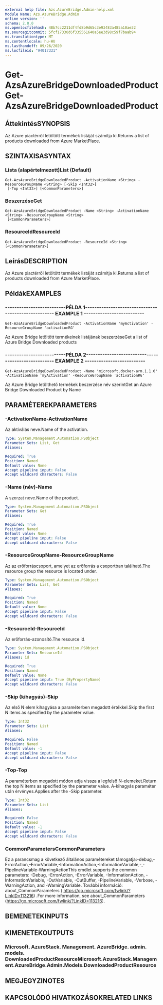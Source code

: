 ```yaml
---
external help file: Azs.AzureBridge.Admin-help.xml
Module Name: Azs.AzureBridge.Admin
online version: ''
schema: 2.0.0
ms.openlocfilehash: 48b7cc2211df4fd8b9d65c3e93483a485a10ae32
ms.sourcegitcommit: 5fcf17330d6f335561640a5ee3d98c59f7baab94
ms.translationtype: MT
ms.contentlocale: hu-HU
ms.lasthandoff: 09/26/2020
ms.locfileid: "94017331"
---
```

# <span data-ttu-id="3ecb2-101">Get-AzsAzureBridgeDownloadedProduct</span><span class="sxs-lookup"><span data-stu-id="3ecb2-101">Get-AzsAzureBridgeDownloadedProduct</span></span>

## <span data-ttu-id="3ecb2-102">Áttekintés</span><span class="sxs-lookup"><span data-stu-id="3ecb2-102">SYNOPSIS</span></span>
<span data-ttu-id="3ecb2-103">Az Azure piactérről letöltött termékek listáját számítja ki.</span><span class="sxs-lookup"><span data-stu-id="3ecb2-103">Returns a list of products downloaded from Azure MarketPlace.</span></span>

## <span data-ttu-id="3ecb2-104">SZINTAXISA</span><span class="sxs-lookup"><span data-stu-id="3ecb2-104">SYNTAX</span></span>

### <span data-ttu-id="3ecb2-105">Lista (alapértelmezett)</span><span class="sxs-lookup"><span data-stu-id="3ecb2-105">List (Default)</span></span>
```
Get-AzsAzureBridgeDownloadedProduct -ActivationName <String> -ResourceGroupName <String> [-Skip <Int32>]
 [-Top <Int32>] [<CommonParameters>]
```

### <span data-ttu-id="3ecb2-106">Beszerzése</span><span class="sxs-lookup"><span data-stu-id="3ecb2-106">Get</span></span>
```
Get-AzsAzureBridgeDownloadedProduct -Name <String> -ActivationName <String> -ResourceGroupName <String>
 [<CommonParameters>]
```

### <span data-ttu-id="3ecb2-107">ResourceId</span><span class="sxs-lookup"><span data-stu-id="3ecb2-107">ResourceId</span></span>
```
Get-AzsAzureBridgeDownloadedProduct -ResourceId <String> [<CommonParameters>]
```

## <span data-ttu-id="3ecb2-108">Leírás</span><span class="sxs-lookup"><span data-stu-id="3ecb2-108">DESCRIPTION</span></span>
<span data-ttu-id="3ecb2-109">Az Azure piactérről letöltött termékek listáját számítja ki.</span><span class="sxs-lookup"><span data-stu-id="3ecb2-109">Returns a list of products downloaded from Azure MarketPlace.</span></span>

## <span data-ttu-id="3ecb2-110">Példák</span><span class="sxs-lookup"><span data-stu-id="3ecb2-110">EXAMPLES</span></span>

### <span data-ttu-id="3ecb2-111">--------------------------PÉLDA 1--------------------------</span><span class="sxs-lookup"><span data-stu-id="3ecb2-111">-------------------------- EXAMPLE 1 --------------------------</span></span>
```
Get-AzsAzureBridgeDownloadedProduct -ActivationName 'myActivation' -ResourceGroupName 'activationRG'
```

<span data-ttu-id="3ecb2-112">Az Azure Bridge letöltött termékeinek listájának beszerzése</span><span class="sxs-lookup"><span data-stu-id="3ecb2-112">Get a list of Azure Bridge Downloaded products</span></span>

### <span data-ttu-id="3ecb2-113">--------------------------PÉLDA 2--------------------------</span><span class="sxs-lookup"><span data-stu-id="3ecb2-113">-------------------------- EXAMPLE 2 --------------------------</span></span>
```
Get-AzsAzureBridgeDownloadedProduct -Name 'microsoft.docker-arm.1.1.0' -ActivationName 'myActivation' -ResourceGroupName 'activationRG'
```

<span data-ttu-id="3ecb2-114">Az Azure Bridge letölthető termékek beszerzése név szerint</span><span class="sxs-lookup"><span data-stu-id="3ecb2-114">Get an Azure Bridge Downloaded Product by Name</span></span>

## <span data-ttu-id="3ecb2-115">PARAMÉTEREK</span><span class="sxs-lookup"><span data-stu-id="3ecb2-115">PARAMETERS</span></span>

### <span data-ttu-id="3ecb2-116">-ActivationName</span><span class="sxs-lookup"><span data-stu-id="3ecb2-116">-ActivationName</span></span>
<span data-ttu-id="3ecb2-117">Az aktiválás neve.</span><span class="sxs-lookup"><span data-stu-id="3ecb2-117">Name of the activation.</span></span>

```yaml
Type: System.Management.Automation.PSObject
Parameter Sets: List, Get
Aliases: 

Required: True
Position: Named
Default value: None
Accept pipeline input: False
Accept wildcard characters: False
```

### <span data-ttu-id="3ecb2-118">-Name (név)</span><span class="sxs-lookup"><span data-stu-id="3ecb2-118">-Name</span></span>
<span data-ttu-id="3ecb2-119">A szorzat neve.</span><span class="sxs-lookup"><span data-stu-id="3ecb2-119">Name of the product.</span></span>

```yaml
Type: System.Management.Automation.PSObject
Parameter Sets: Get
Aliases: 

Required: True
Position: Named
Default value: None
Accept pipeline input: False
Accept wildcard characters: False
```

### <span data-ttu-id="3ecb2-120">-ResourceGroupName</span><span class="sxs-lookup"><span data-stu-id="3ecb2-120">-ResourceGroupName</span></span>
<span data-ttu-id="3ecb2-121">Az az erőforráscsoport, amelyet az erőforrás a csoportban található.</span><span class="sxs-lookup"><span data-stu-id="3ecb2-121">The resource group the resource is located under.</span></span>

```yaml
Type: System.Management.Automation.PSObject
Parameter Sets: List, Get
Aliases: 

Required: True
Position: Named
Default value: None
Accept pipeline input: False
Accept wildcard characters: False
```

### <span data-ttu-id="3ecb2-122">-ResourceId</span><span class="sxs-lookup"><span data-stu-id="3ecb2-122">-ResourceId</span></span>
<span data-ttu-id="3ecb2-123">Az erőforrás-azonosító.</span><span class="sxs-lookup"><span data-stu-id="3ecb2-123">The resource id.</span></span>

```yaml
Type: System.Management.Automation.PSObject
Parameter Sets: ResourceId
Aliases: id

Required: True
Position: Named
Default value: None
Accept pipeline input: True (ByPropertyName)
Accept wildcard characters: False
```

### <span data-ttu-id="3ecb2-124">-Skip (kihagyás)</span><span class="sxs-lookup"><span data-stu-id="3ecb2-124">-Skip</span></span>
<span data-ttu-id="3ecb2-125">Az első N elem kihagyása a paraméterben megadott értékkel.</span><span class="sxs-lookup"><span data-stu-id="3ecb2-125">Skip the first N items as specified by the parameter value.</span></span>

```yaml
Type: Int32
Parameter Sets: List
Aliases: 

Required: False
Position: Named
Default value: -1
Accept pipeline input: False
Accept wildcard characters: False
```

### <span data-ttu-id="3ecb2-126">-Top</span><span class="sxs-lookup"><span data-stu-id="3ecb2-126">-Top</span></span>
<span data-ttu-id="3ecb2-127">A paraméterben megadott módon adja vissza a legfelső N-elemeket.</span><span class="sxs-lookup"><span data-stu-id="3ecb2-127">Return the top N items as specified by the parameter value.</span></span>
<span data-ttu-id="3ecb2-128">A-kihagyás paraméter után érvényes.</span><span class="sxs-lookup"><span data-stu-id="3ecb2-128">Applies after the -Skip parameter.</span></span>

```yaml
Type: Int32
Parameter Sets: List
Aliases: 

Required: False
Position: Named
Default value: -1
Accept pipeline input: False
Accept wildcard characters: False
```

### <span data-ttu-id="3ecb2-129">CommonParameters</span><span class="sxs-lookup"><span data-stu-id="3ecb2-129">CommonParameters</span></span>
<span data-ttu-id="3ecb2-130">Ez a parancsmag a következő általános paramétereket támogatja:-debug,-ErrorAction,-ErrorVariable,-InformationAction,-InformationVariable,-,-PipelineVariable-WarningAction</span><span class="sxs-lookup"><span data-stu-id="3ecb2-130">This cmdlet supports the common parameters: -Debug, -ErrorAction, -ErrorVariable, -InformationAction, -InformationVariable, -OutVariable, -OutBuffer, -PipelineVariable, -Verbose, -WarningAction, and -WarningVariable.</span></span> <span data-ttu-id="3ecb2-131">További információ: about_CommonParameters ( https://go.microsoft.com/fwlink/?LinkID=113216) .</span><span class="sxs-lookup"><span data-stu-id="3ecb2-131">For more information, see about_CommonParameters (https://go.microsoft.com/fwlink/?LinkID=113216).</span></span>

## <span data-ttu-id="3ecb2-132">BEMENETEK</span><span class="sxs-lookup"><span data-stu-id="3ecb2-132">INPUTS</span></span>

## <span data-ttu-id="3ecb2-133">KIMENETEK</span><span class="sxs-lookup"><span data-stu-id="3ecb2-133">OUTPUTS</span></span>

### <span data-ttu-id="3ecb2-134">Microsoft. AzureStack. Management. AzureBridge. admin. models. DownloadedProductResource</span><span class="sxs-lookup"><span data-stu-id="3ecb2-134">Microsoft.AzureStack.Management.AzureBridge.Admin.Models.DownloadedProductResource</span></span>

## <span data-ttu-id="3ecb2-135">MEGJEGYZI</span><span class="sxs-lookup"><span data-stu-id="3ecb2-135">NOTES</span></span>

## <span data-ttu-id="3ecb2-136">KAPCSOLÓDÓ HIVATKOZÁSOK</span><span class="sxs-lookup"><span data-stu-id="3ecb2-136">RELATED LINKS</span></span>


